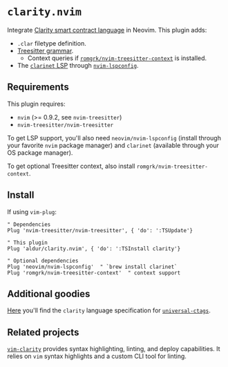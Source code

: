 # `clarity.nvim`

Integrate [Clarity smart contract language](https://clarity-lang.org) in Neovim.
This plugin adds:

- `.clar` filetype definition.
- [Treesitter grammar](https://github.com/xlittlerag/tree-sitter-clarity).
  - Context queries if
    [`romgrk/nvim-treesitter-context`](https://github.com/romgrk/nvim-treesitter-context)
    is installed.
- The [`clarinet`
  LSP](https://github.com/hirosystems/clarinet/tree/main/components/clarity-lsp)
  through [`nvim-lspconfig`](https://github.com/neovim/nvim-lspconfig).

## Requirements

This plugin requires:

- `nvim` (>= 0.9.2, see `nvim-treesitter`)
- `nvim-treesitter/nvim-treesitter`

To get LSP support, you'll also need `neovim/nvim-lspconfig` (install through
your favorite `nvim` package manager) and `clarinet` (available through your OS
package manager).

To get optional Treesitter context, also install
`romgrk/nvim-treesitter-context`.

## Install

If using `vim-plug`:

```vim
" Dependencies
Plug 'nvim-treesitter/nvim-treesitter', { 'do': ':TSUpdate'}

" This plugin
Plug 'aldur/clarity.nvim', { 'do': ':TSInstall clarity'}

" Optional dependencies
Plug 'neovim/nvim-lspconfig'  " `brew install clarinet`
Plug 'romgrk/nvim-treesitter-context'  " context support
```

## Additional goodies

[Here](https://github.com/aldur/dotfiles/blob/master/various/ctags/clarity.ctags)
you'll find the `clarity` language specification for
[`universal-ctags`](https://github.com/universal-ctags/ctags).

## Related projects

[`vim-clarity`][vim-clarity] provides syntax highlighting, linting, and deploy
capabilities. It relies on `vim` syntax highlights and a custom CLI tool for
linting.

[vim-clarity]: https://github.com/alexkeating/vim-clarity
